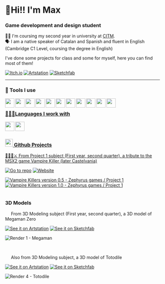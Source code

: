 #  🐧**Hi!! I'm Max**

### Game development and design student

👨‍🎓 I'm coursing my second year in university at [CITM](https://www.citm.upc.edu/). </br>
🗣 I am a native speaker of Catalan and Spanish and fluent in English (Cambridge C1 Level, coursing the degree in English) </br>

I've done some projects for class and some for myself, here you can find most of them!

[![Itch.io](https://custom-icon-badges.demolab.com/badge/Itch.io-FA5C5C.svg?style=for-the-badge&logoColor=white&logo=itchdotio)](https://m4xp0w3r.itch.io/)
[![Artstation](https://custom-icon-badges.demolab.com/badge/Artstation-black.svg?style=for-the-badge&logoColor=13AFF0&logo=artstation)](https://m4xp0w3rg4m3s.artstation.com/)
[![Sketchfab](https://custom-icon-badges.demolab.com/badge/Sketchfab-1CAAD9.svg?style=for-the-badge&logoColor=white&logo=sketchfab)](https://sketchfab.com/m4xp0w3r)

---

### 🧰 Tools I use </br>
<a href="https://www.autodesk.com/products/3ds-max/overview?term=1-YEAR&tab=subscription&plc=3DSMAX"><img align="left" src="https://cdn.jsdelivr.net/gh/devicons/devicon@latest/icons/threedsmax/threedsmax-original.svg" height="30" />
<a href="https://www.autodesk.com/products/maya/overview?term=1-YEAR&tab=subscription&plc=MAYA"><img align="left" src="https://cdn.jsdelivr.net/gh/devicons/devicon@latest/icons/maya/maya-original.svg" height="30" />
<a href="https://www.maxon.net/en/zbrush"><img align="left" src="https://www.svgrepo.com/show/508998/zbrush.svg" height="30" />
<a href="https://www.adobe.com/products/substance3d/apps/painter.html"><img align="left" src="https://cdn.worldvectorlogo.com/logos/substance-3d-painter-1.svg" height="30" />
<a href="https://www.adobe.com/products/illustrator.html"><img align="left" src="https://upload.wikimedia.org/wikipedia/commons/f/fb/Adobe_Illustrator_CC_icon.svg" height="30" />
<a href="https://www.adobe.com/products/photoshop.html"><img align="left" src="https://cdn.jsdelivr.net/gh/devicons/devicon@latest/icons/photoshop/photoshop-original.svg" height="30" />
<a href="https://www.aseprite.org/"><img align="left" src="https://upload.wikimedia.org/wikipedia/commons/6/69/Logo_Aseprite.svg" height="30" />
<a href="https://visualstudio.microsoft.com"><img align="left" src="https://cdn.jsdelivr.net/gh/devicons/devicon@latest/icons/visualstudio/visualstudio-original.svg" height="30" />
<a href="https://code.visualstudio.com/"><img align="left" src="https://cdn.jsdelivr.net/gh/devicons/devicon@latest/icons/vscode/vscode-original.svg" height="30" />
<a href="https://godotengine.org/"><img align="left" src="https://cdn.jsdelivr.net/gh/devicons/devicon@latest/icons/godot/godot-original.svg" height="30" />
<a href="https://github.com/"><img align="left" src="https://cdn.jsdelivr.net/gh/devicons/devicon@latest/icons/github/github-original.svg" height="30" />
</br>

### 👩🏻‍💻Languages I work with </br>
<a href="https://en.wikipedia.org/wiki/C_(programming_language)"><img align="left" src="https://cdn.jsdelivr.net/gh/devicons/devicon@latest/icons/c/c-original.svg" height="30" />
<a href="https://es.wikipedia.org/wiki/C++"><img align="left" src="https://cdn.jsdelivr.net/gh/devicons/devicon@latest/icons/cplusplus/cplusplus-original.svg" height="30" />
</br>

#

### <img src="https://cdn.jsdelivr.net/gh/devicons/devicon@latest/icons/github/github-original.svg" height="25" /> Github Projects

🧛‍♂️🏰⚔ From Project 1 subject (First year, second quarter), a tribute to the MSX2 game Vampire Killer (later Castelvania)

[![Go to repo](https://custom-icon-badges.demolab.com/badge/Github_Repository-990000.svg?style=for-the-badge&logoColor=white&logo=repo)](https://github.com/M4xp0w3rg4m3s/Vampire-Killer)
[![Website](https://custom-icon-badges.demolab.com/badge/Project_Website-990000.svg?style=for-the-badge&logoColor=white&logo=website)](https://m4xp0w3rg4m3s.github.io/Vampire-Killer/)

<!-- https://ytcards.demolab.com/?id=<video ID>&title=<video+title>&lang=en&timestamp=<video publish date in Unix time format>&background_color=%230d1117&title_color=%23ffffff&stats_color=%23dedede&max_title_lines=1&width=250&border_radius=5&duration=<video duration in seconds> "<video title>") -->
<!-- BEGIN YOUTUBE-CARDS -->
[![Vampire Killers version 0.5 - Zephyrus games / Project 1](https://ytcards.demolab.com/?id=6NMuUqSo27c&title=Vampire+Killers+version+0.5+-+Zephyrus+games+/+Project+1&lang=en&timestamp=1713650400&background_color=%230d1117&title_color=%23ffffff&stats_color=%23dedede&max_title_lines=1&width=250&border_radius=5&duration=146 "Vampire Killers version 0.5 - Zephyrus games / Project 1")](https://www.youtube.com/watch?v=6NMuUqSo27c)
[![Vampire Killers version 1.0 - Zephyrus games / Project 1](https://ytcards.demolab.com/?id=TM-ENfidVEI&title=Vampire+Killers+version+1.0+-+Zephyrus+games+/+Project+1&lang=en&timestamp=1717279200&background_color=%230d1117&title_color=%23ffffff&stats_color=%23dedede&max_title_lines=1&width=250&border_radius=5&duration=229 "Vampire Killers version 1.0 - Zephyrus games / Project 1")](https://www.youtube.com/watch?v=TM-ENfidVEI)
<!-- END YOUTUBE-CARDS -->

#

### 3D Models

<img src="https://www.svgrepo.com/show/246922/robot.svg" height="15" /> From 3D Modeling subject (First year, second quarter), a 3D model of Megaman Zero

[![See it on Artstation](https://custom-icon-badges.demolab.com/badge/See_it_on_Artstation-black.svg?style=for-the-badge&logoColor=yellow&logo=artstation&labelColor=990000)](https://m4xp0w3rg4m3s.artstation.com/projects/OG1NeK)
[![See it on Sketchfab](https://custom-icon-badges.demolab.com/badge/See_it_on_Sketchfab-black.svg?style=for-the-badge&logoColor=yellow&logo=sketchfab&labelColor=990000)](https://sketchfab.com/3d-models/megaman-zero-mid-poly-fe952632dd1c4004bbf5974447fd94e9)

![Render 1 - Megaman](https://github.com/M4xp0w3rg4m3s/M4xp0w3rg4m3s/assets/156011390/66961b32-f2d9-4a39-bb83-8da6e44311ed)

</br>

<img src="https://www.svgrepo.com/show/276264/pokeball-pokemon.svg" height="15" /> Also from 3D Modeling subject, a 3D model of Totodile

[![See it on Artstation](https://custom-icon-badges.demolab.com/badge/See_it_on_Artstation-6BB5E7.svg?style=for-the-badge&logoColor=ffff99&logo=artstation)](https://m4xp0w3rg4m3s.artstation.com/projects/rJxL5m)
[![See it on Sketchfab](https://custom-icon-badges.demolab.com/badge/See_it_on_Sketchfab-6BB5E7.svg?style=for-the-badge&logoColor=ffff99&logo=sketchfab)](https://sketchfab.com/3d-models/totodile-realistic-textures-low-mid-poly-6163ca8ef3414e3ea87461819d043573)

![Render 4 - Totodile](https://github.com/M4xp0w3rg4m3s/M4xp0w3rg4m3s/assets/156011390/f4191fe7-565d-44b5-9e61-33615709f06f)


